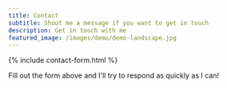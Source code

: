 ```yaml
---
title: Contact
subtitle: Shoot me a message if you want to get in touch
description: Get in touch with me
featured_image: /images/demo/demo-landscape.jpg
---
```


{% include contact-form.html %}

Fill out the form above and I'll try to respond as quickly as I can!